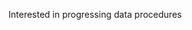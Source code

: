 Interested in progressing data procedures 


<!---
Mikemascitti-edu/Mikemascitti-edu is a ✨ special ✨ repository because its `README.md` (this file) appears on your GitHub profile.
You can click the Preview link to take a look at your changes.
--->
